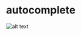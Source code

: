 # autocomplete

![alt text](https://raw.githubusercontent.com/thomascastleman/autocomplete/master/to/img.png)
